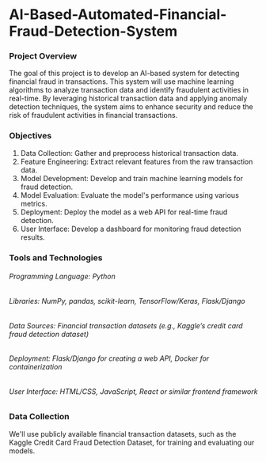 # AI-Based-Automated-Financial-Fraud-Detection-System

### Project Overview
The goal of this project is to develop an AI-based system for detecting financial fraud in transactions. This system will use machine learning algorithms to analyze transaction data and identify fraudulent activities in real-time. By leveraging historical transaction data and applying anomaly detection techniques, the system aims to enhance security and reduce the risk of fraudulent activities in financial transactions.

### Objectives
  1. Data Collection: Gather and preprocess historical transaction data.
  2. Feature Engineering: Extract relevant features from the raw transaction data.
  3. Model Development: Develop and train machine learning models for fraud detection.
  4. Model Evaluation: Evaluate the model's performance using various metrics.
  5. Deployment: Deploy the model as a web API for real-time fraud detection.
  6. User Interface: Develop a dashboard for monitoring fraud detection results.

### Tools and Technologies
###### Programming Language: Python
###### Libraries: NumPy, pandas, scikit-learn, TensorFlow/Keras, Flask/Django
###### Data Sources: Financial transaction datasets (e.g., Kaggle’s credit card fraud detection dataset)
###### Deployment: Flask/Django for creating a web API, Docker for containerization
###### User Interface: HTML/CSS, JavaScript, React or similar frontend framework

### Data Collection
We'll use publicly available financial transaction datasets, such as the Kaggle Credit Card Fraud Detection Dataset, for training and evaluating our models.
